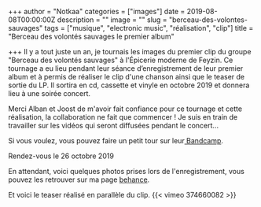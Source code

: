 +++
author = "Notkaa"
categories = ["images"]
date = 2019-08-08T00:00:00Z
description = ""
image = ""
slug = "berceau-des-volontes-sauvages"
tags = ["musique", "electronic music", "réalisation", "clip"]
title = "Berceau des volontés sauvages le premier album"

+++
Il y a tout juste un an, je tournais les images du premier clip du groupe "Berceau des volontés sauvages" à l'Épicerie moderne de Feyzin. Ce tournage a eu lieu pendant leur séance d’enregistrement de leur premier album et à permis de réaliser le clip d'une chanson ainsi que le teaser de sortie du LP. Il sortira en cd, cassette et vinyle en octobre 2019 et donnera lieu à une soirée concert.

Merci Alban et Joost de m'avoir fait confiance pour ce tournage et cette réalisation, la collaboration ne fait que commencer ! Je suis en train de travailler sur les vidéos qui seront diffusées pendant le concert...

Si vous voulez, vous pouvez faire un petit tour sur leur[ Bandcamp](https://berceaudesvolontessauvages.bandcamp.com/).

Rendez-vous le 26 octobre 2019

En attendant, voici quelques photos prises lors de l'enregistrement, vous pouvez les retrouver sur ma page [behance](https://www.behance.net/gallery/69706359/Berceau-des-volonts-sauvages-recording-session).

Et voici le teaser réalisé en parallèle du clip.
{{< vimeo 374660082 >}}